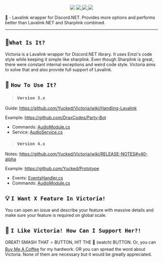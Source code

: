<p align="center">
  <img src="https://i.imgur.com/ycwIkcb.png" widht="70%">
  </hr>
  <a href="https://discord.gg/ZJaVXK8"> <img src="https://img.shields.io/badge/Discord-Support-%237289DA.svg?logo=discord&style=for-the-badge&logoWidth=20"/> </a>
  <a href="https://ci.appveyor.com/project/Yucked/victoria"> <img src="https://img.shields.io/appveyor/ci/gruntjs/grunt.svg?label=Appveyor&logo=appveyor&style=for-the-badge&logoWidth=20"/> </a>
  <a href="https://www.nuget.org/packages/Victoria/)"> <img src="https://img.shields.io/nuget/dt/Victoria.svg?label=Downloads&logo=nuget&style=for-the-badge&logoWidth=20"/> </a>
</p>
🌋 - Lavalink wrapper for Discord.NET. Provides more options and performs better than Lavalink.NET and Sharplink combined.

---


## 🔧`What Is It?`
Victoria is a Lavalink wrapper for Discord.NET library. It uses Emzi's code style while keeping it simple like sharplink.
Even though Sharplink is great, there were constant internal exceptions and weird code style. Victoria aims to solve that and also provide full support of Lavalink.

## 🤔 `How To Use It?`

> ### `Version 3.x`
Guide: https://github.com/Yucked/Victoria/wiki/Handling-Lavalink

Example: https://github.com/DraxCodes/Party-Bot
- Commands: [AudioModule.cs](https://github.com/DraxCodes/Party-Bot/blob/master/PartyBot/Modules/AudioModule.cs)
- Service: [AudioService.cs](https://github.com/DraxCodes/Party-Bot/blob/master/PartyBot/Services/AudioService.cs)

> ### `Version 4.x`
Notes: https://github.com/Yucked/Victoria/wiki/RELEASE-NOTES#v40-alpha

Example: https://github.com/Yucked/Prototype
- Events: [EventsHandler.cs](https://github.com/Yucked/Prototype/blob/master/Prototype.Core/Handlers/EventsHandler.cs)
- Commands: [AudioModule.cs](https://github.com/Yucked/Prototype/blob/master/Prototype.Core/Modules/AudioModule.cs)

## 💡 `I Want X Feature In Victoria!`
You can open an issue and describe your feature with massive details and make sure your feature is required on global scale.

## 🚀 `I Like Victoria! How Can I Support Her?!`
GREAT! SMASH THAT :star: BUTTON, HIT THE :eyes: (watch) BUTTON. Or, you can [Buy Me A Coffee](https://www.buymeacoffee.com/Yucked) for my hardwork.
OR you can spread the word about Victoria. None of them are necessary but it would be greatly appreciated.
